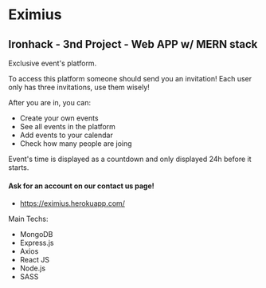 # Eximius

## Ironhack - 3nd Project - Web APP w/ MERN stack


Exclusive event's platform. 

To access this platform someone should send you an invitation! Each user only has three invitations, use them wisely!

After you are in, you can:
- Create your own events
- See all events in the platform
- Add events to your calendar
- Check  how many people are joing

Event's time is displayed as a countdown and only displayed 24h before it starts.



#### Ask for an account on our contact us page! #####

 - https://eximius.herokuapp.com/

Main Techs:
  - MongoDB
  - Express.js
  - Axios
  - React JS
  - Node.js
  - SASS
